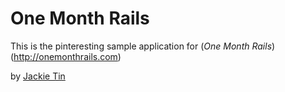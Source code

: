 # One Month Rails

This is the pinteresting sample application for
(*One Month Rails*)(http://onemonthrails.com)

by [Jackie Tin](http://travelplaybook.blogspot.hk)